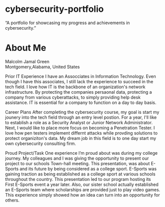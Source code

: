 # cybersecurity-portfolio
“A portfolio for showcasing my progress and achievements in cybersecurity.”
# About Me 
Malcolm Jamal Green  
Montgomery,Alabama, United States

Prior IT Experience 
  I have an Assocciates in Information Technology. Even though I have this associates, I still lack the experience to succeed in the tech field. I love how IT is the backbone of an organization's network infrastructure. By protecting the companies persaonal data, protecting a company from various cyberattacks, to simply providing help desk assistance.  IT is essential for a company to function on a day to day basis. 

Career Plans
  After completing the cybersecurity course, my goal is start my jounery into the tech field through an entry level postion. For a year, I'll like to establish a role as a Security Analyst or Junior Network Administrator. Next, I would like to place more focus on becoming a Penetration Tester. I love how pen testers implement differnt attacks while provding solutions to protect organiziton's data. My dream job in this field is to one day start my own cybersecurity consulting firm.

Proud Project/Task
  One experience I’m proud about was during my college journey. My colleagues and I was giving the opportunity to present our project to our schools Town-hall meeting. This presentation, was about E-Sports and its future by being considered as a college sport. E-Sports was gaining traction as being established as a college sport at various schools throughout the country. This presentation led to our program hosting its First E-Sports event a year later. Also, our sister school actually established an E-Sports team where scholarships are provided just to play video games. This experience simply showed how an idea can turn into an opportunity for others. 
